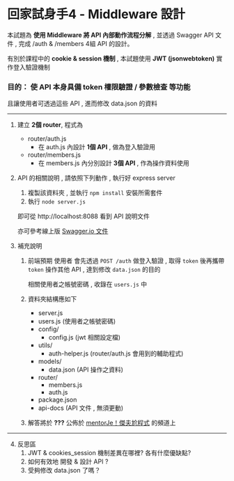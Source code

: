 # 回家試身手4 - Middleware 設計

本試題為 **使用 Middleware 將 API 內部動作流程分解** , 並透過 Swagger API 文件 , 完成 /auth & /members 4組 API 的設計。

有別於課程中的 **cookie & session 機制** , 本試題使用 **JWT (jsonwebtoken)** 實作登入驗證機制

<h3>
目的： 使 API 本身具備 token 權限驗證 / 參數檢查 等功能
</h3>

且讓使用者可透過這些 API , 進而修改 data.json 的資料

---

1. 建立 **2個 router**, 程式為 
    - router/auth.js
        - 在 auth.js 內設計 **1個 API** , 做為登入驗證用
    - router/members.js
        - 在 members.js 內分別設計 **3個 API** , 作為操作資料使用

2. API 的相關說明 , 請依照下列動作 , 執行好 express server

    1) 複製該資料夾 , 並執行 ``` npm install ``` 安裝所需套件
    2) 執行 ``` node server.js ``` 

   即可從 http://localhost:8088 看到 API 說明文件

   亦可參考線上版 [Swagger.io 文件](https://reurl.cc/V5ye96) 

3. 補充說明 
    1) 前端預期 使用者 會先透過 ```POST /auth``` 做登入驗證 , 取得 ```token```
       後再攜帶 ```token``` 操作其他 API , 達到修改 ```data.json``` 的目的

       相關使用者之帳號密碼 , 收錄在 ```users.js``` 中
       
    2) 資料夾結構應如下
        - server.js
        - users.js (使用者之帳號密碼)
        - config/
          - config.js (jwt 相關設定檔)
        - utils/
          - auth-helper.js (router/auth.js 會用到的輔助程式)
        - models/
          - data.json (API 操作之資料)
        - router/
          - members.js
          - auth.js
        - package.json
        - api-docs  (API 文件 , 無須更動)
       
    2) 解答將於 **???** 公佈於 [mentorJe！傑夫尬程式](https://reurl.cc/kL6bLK) 的頻道上

---

4. 反思區
    1) JWT & cookies_session 機制差異在哪裡? 各有什麼優缺點?
    2) 如何有效地 開發 & 設計 API ?
    3) 受夠修改 data.json 了嗎？